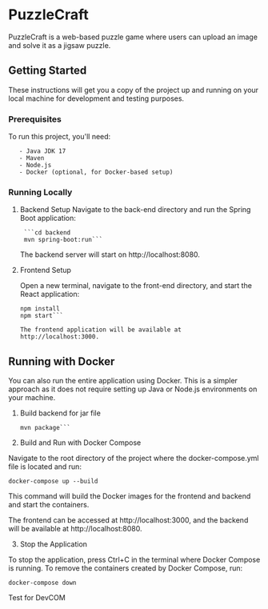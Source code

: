 # PuzzleCraft

PuzzleCraft is a web-based puzzle game where users can upload an image and solve it as a jigsaw puzzle.

## Getting Started

These instructions will get you a copy of the project up and running on your local machine for development and testing purposes.

### Prerequisites

To run this project, you'll need:

       - Java JDK 17
       - Maven
       - Node.js
       - Docker (optional, for Docker-based setup)

### Running Locally

1. Backend Setup
    Navigate to the back-end directory and run the Spring Boot application:

        ```cd backend
        mvn spring-boot:run```

    The backend server will start on http://localhost:8080.

2. Frontend Setup

    Open a new terminal, navigate to the front-end directory, and start the React application:

    ```cd frontend
    npm install
    npm start```

    The frontend application will be available at http://localhost:3000.

## Running with Docker

You can also run the entire application using Docker. This is a simpler approach as it does not require setting up Java or Node.js environments on your machine.

1. Build backend for jar file

    ```cd backend
    mvn package```

2. Build and Run with Docker Compose

Navigate to the root directory of the project where the docker-compose.yml file is located and run:

```docker-compose up --build```

This command will build the Docker images for the frontend and backend and start the containers.

The frontend can be accessed at http://localhost:3000, and the backend will be available at http://localhost:8080.

3. Stop the Application

To stop the application, press Ctrl+C in the terminal where Docker Compose is running. To remove the containers created by Docker Compose, run:

```docker-compose down```

Test for DevCOM
